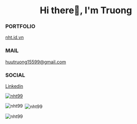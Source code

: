 <h1 align="center">Hi there👋, I'm Truong</h1>

### PORTFOLIO

[nht.id.vn](https://nht.id.vn/)

### MAIL

[huutruong15599@gmail.com](mailto:huutruong15599@gmail.com)  

### SOCIAL
[Linkedin](https://www.linkedin.com/in/nguyen-huu-truong-624782200)
<p align="left"> <a href="https://github.com/ryo-ma/github-profile-trophy"><img src="https://github-profile-trophy.vercel.app/?username=nht99" alt="nht99" /></a> </p>

<p><img align="left" src="https://github-readme-stats.vercel.app/api/top-langs?username=nht99&show_icons=true&locale=en&layout=compact" alt="nht99" /></p>

<p>&nbsp;<img align="center" src="https://github-readme-stats.vercel.app/api?username=nht99&show_icons=true&locale=en" alt="nht99" /></p>

<p><img align="center" src="https://github-readme-streak-stats.herokuapp.com/?user=nht99&" alt="nht99" /></p>
